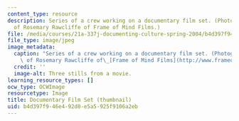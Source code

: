 ```yaml
---
content_type: resource
description: Series of a crew working on a documentary film set. (Photographs courtesy
  of Rosemary Rawcliffe of Frame of Mind Films.)
file: /media/courses/21a-337j-documenting-culture-spring-2004/b4d397f946e492d0e5a5925f9106a2eb_21a-337js04-th.jpg
file_type: image/jpeg
image_metadata:
  caption: "Series of a crew working on a documentary film set. (Photographs courtesy\
    \ of Rosemary Rawcliffe of\_[Frame of Mind Films](http://www.frameofmindfilms.com).)"
  credit: ''
  image-alt: Three stills from a movie.
learning_resource_types: []
ocw_type: OCWImage
resourcetype: Image
title: Documentary Film Set (thumbnail)
uid: b4d397f9-46e4-92d0-e5a5-925f9106a2eb
---
```

